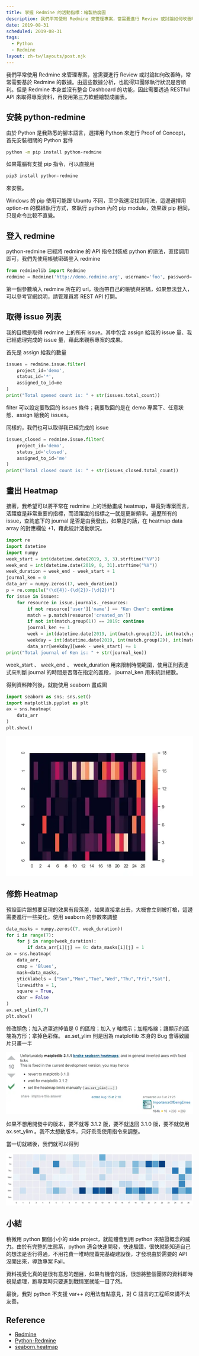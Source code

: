```yaml
---
title: 掌握 Redmine 的活動指標：繪製熱度圖
description: 我們平常使用 Redmine 來管理專案，當需要進行 Review 或討論如何改善時，常常需要基於 Redmine 的數據。由這些數據分析，也能得知團隊執行狀況是否順利。但是 Redmine 本身並沒有整合 Dashboard 的功能，因此需要透過 RESTful API 來取得專案資料，再使用第三方軟體繪製成圖表…
date: 2019-08-31
scheduled: 2019-08-31
tags:
  - Python
  - Redmine
layout: zh-tw/layouts/post.njk
---
```


我們平常使用 Redmine 來管理專案，當需要進行 Review 或討論如何改善時，常常需要基於 Redmine 的數據。由這些數據分析，也能得知團隊執行狀況是否順利。但是 Redmine 本身並沒有整合 Dashboard 的功能，因此需要透過 RESTful API 來取得專案資料，再使用第三方軟體繪製成圖表。

## 安裝 python-redmine

由於 Python 是我熟悉的腳本語言，選擇用 Python 來進行 Proof of Concept，首先安裝相關的 Python 套件

```bash
python -m pip install python-redmine
```

如果電腦有支援 pip 指令，可以直接用

```bash
pip3 install python-redmine
```

來安裝。

Windows 的 pip 使用可能跟 Ubuntu 不同，至少我還沒找到用法，這邊選擇用 option-m 的模組執行方式，來執行 python 內的 pip module，效果跟 pip 相同，只是命令比較不直覺。

## 登入 redmine

python-redmine 已經將 redmine 的 API 指令封裝成 python 的語法，直接調用即可，我們先使用帳號密碼登入 redmine

```py
from redminelib import Redmine
redmine = Redmine('http://demo.redmine.org', username='foo', password='bar')
```

第一個參數填入 redmine 所在的 url，後面帶自己的帳號與密碼，如果無法登入，可以參考官網說明，請管理員將 REST API 打開。

## 取得 issue 列表

我的目標是取得 redmine 上的所有 issue。其中包含 assign 給我的 issue 量、我已經處理完成的 issue 量，藉此來觀察專案的成果。

首先是 assign 給我的數量

```py
issues = redmine.issue.filter(
    project_id='demo',
    status_id='*',
    assigned_to_id=me
)
print("Total opened count is: " + str(issues.total_count))
```

filter 可以設定要取回的 issues 條件；我要取回的是在 demo 專案下、任意狀態、assign 給我的 issues。

同樣的，我們也可以取得我已經完成的 issue

```py
issues_closed = redmine.issue.filter(
    project_id='demo',
    status_id='closed',
    assigned_to_id='me'
)
print("Total closed count is: " + str(issues_closed.total_count))
```

## 畫出 Heatmap

接著，我希望可以將平常在 redmine 上的活動畫成 heatmap，畢竟對專案而言，活躍度是非常重要的指標，而活躍度的指標之一就是更新頻率。遍歷所有的 issue，查詢底下的 journal 是否是由我發出，如果是的話，在 heatmap data array 的對應欄位 +1，藉此統計活動狀況。

```py
import re
import datetime
import numpy
week_start = int(datetime.date(2019, 3, 3).strftime("%V"))
week_end = int(datetime.date(2019, 8, 31).strftime("%V"))
week_duration = week_end - week_start + 1
journal_ken = 0
data_arr = numpy.zeros((7, week_duration))
p = re.compile("(\d{4})-(\d{2})-(\d{2})")
for issue in issues:
    for resource in issue.journals._resources:
        if not resource['user']['name'] == "Ken Chen": continue
        match = p.match(resource['created_on'])
        if not int(match.group(1)) == 2019: continue
        journal_ken += 1
        week = int(datetime.date(2019, int(match.group(2)), int(match.group(3))).strftime("%V"))
        weekday = int(datetime.date(2019, int(match.group(2)), int(match.group(3))).strftime("%w"))
        data_arr[weekday][week - week_start] += 1
print("Total journal of Ken is: " + str(journal_ken))
```

week_start 、 week_end 、 week_duration 用來限制時間範圍，使用正則表達式來判斷 journal 的時間是否落在指定的區段， journal_ken 用來統計總數。

得到資料陣列後，就能使用 seaborn 畫成圖

```py
import seaborn as sns; sns.set()
import matplotlib.pyplot as plt
ax = sns.heatmap(
    data_arr
)
plt.show()
```

![](/img/posts/visualize-your-redmine-data/heatmap-1.webp)

## 修飾 Heatmap

預設圖片跟想要呈現的效果有段落差，如果直接拿出去，大概會立刻被打槍，這邊需要進行一些美化，使用 seaborn 的參數來調整

```py
data_masks = numpy.zeros((7, week_duration))
for i in range(7):
    for j in range(week_duration):
        if data_arr[i][j] == 0: data_masks[i][j] = 1
ax = sns.heatmap(
    data_arr, 
    cmap = 'Blues', 
    mask=data_masks, 
    yticklabels = ["Sun","Mon","Tue","Wed","Thu","Fri","Sat"], 
    linewidths = 1, 
    square = True,
    cbar = False
)
ax.set_ylim(0,7)
plt.show()
```

修改顏色；加入遮罩遮掉值是 0 的區段；加入 y 軸標示；加粗格線；讓顯示的區塊為方形；拿掉色彩條。 ax.set_ylim 則是因為 matplotlib 本身的 Bug 會導致圖片只畫一半

![](/img/posts/visualize-your-redmine-data/bug-1.webp)

如果不想用開發中的版本，要不就等 3.1.2 版，要不就退回 3.1.0 版，要不就使用 ax.set_ylim 。我不太想動版本，只好乖乖使用指令來調整。

當一切就緒後，我們就可以得到

![](/img/posts/visualize-your-redmine-data/heatmap-2.webp)

## 小結

稍微用 python 開個小小的 side project，就能體會到用 python 來驗證概念的威力。由於有完整的生態系，python 適合快速開發，快速驗證，很快就能知道自己的想法是否行得通，不用花費一堆時間蓋完基礎建設後，才發現由於需要的 API 沒開出來，導致專案 Fail。

資料視覺化真的是很有意思的題目，如果有機會的話，很想將整個團隊的資料即時視覺處理，跑專案時只要進到戰情室就能一目了然。

最後，我對 python 不支援 var++ 的用法有點意見，對 C 語言的工程師來講不太友善。

## Reference

- [Redmine](http://www.redmine.org/)
- [Python-Redmine](https://python-redmine.com/)
- [seaborn.heatmap](https://seaborn.pydata.org/generated/seaborn.heatmap.html)
